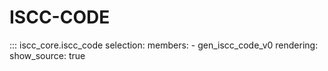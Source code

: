 # **ISCC-CODE**

::: iscc_core.iscc_code
    selection:
        members:
            - gen_iscc_code_v0
    rendering:
        show_source: true
